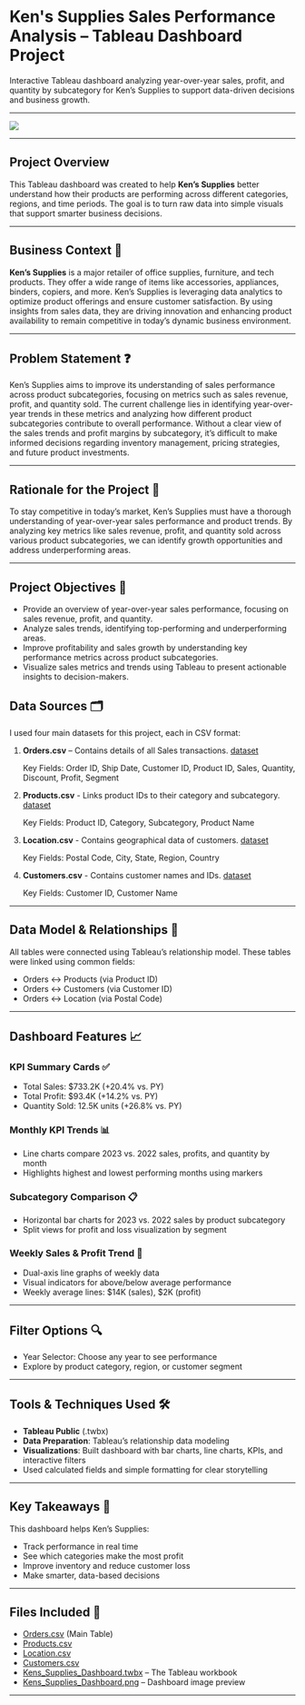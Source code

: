 # Ken's Supplies Sales Performance Analysis – Tableau Dashboard Project

Interactive Tableau dashboard analyzing year-over-year sales, profit, and quantity by subcategory for Ken’s Supplies to support data-driven decisions and business growth.

---

![](retail_store.jpg)

---

## Project Overview
This Tableau dashboard was created to help **Ken’s Supplies** better understand how their products are performing across different categories, regions, and time periods. The goal is to turn raw data into simple visuals that support smarter business decisions.

---

## Business Context 🏢

**Ken’s Supplies** is a major retailer of office supplies, furniture, and tech products. They offer a wide range of items like accessories, appliances, binders, copiers, and more. Ken’s Supplies is leveraging data analytics to optimize product offerings and ensure customer satisfaction. By using insights from sales data, they are driving innovation and enhancing product availability to remain competitive in today’s dynamic business environment.

---

## Problem Statement ❓

Ken’s Supplies aims to improve its understanding of sales performance across product subcategories, focusing on metrics such as sales revenue, profit, and quantity sold. The current challenge lies in identifying year-over-year trends in these metrics and analyzing how different product subcategories contribute to overall performance. Without a clear view of the sales trends and profit margins by subcategory, it’s difficult to make informed decisions regarding inventory management, pricing strategies, and future product investments.

---

## Rationale for the Project 🧠

To stay competitive in today’s market, Ken’s Supplies must have a thorough understanding of year-over-year sales performance and product trends. By analyzing key metrics like sales revenue, profit, and quantity sold across various product subcategories, we can identify growth opportunities and address underperforming areas.

---

## Project Objectives 🎯
- Provide an overview of year-over-year sales performance, focusing on sales revenue, profit, and quantity.
- Analyze sales trends, identifying top-performing and underperforming areas.
- Improve profitability and sales growth by understanding key performance metrics across product subcategories.
- Visualize sales metrics and trends using Tableau to present actionable insights to decision-makers.


## Data Sources 🗂️
I used four main datasets for this project, each in CSV format:

1. **Orders.csv** – Contains details of all Sales transactions. [dataset](Orders.csv) 

    Key Fields: Order ID, Ship Date, Customer ID, Product ID, Sales, Quantity, Discount, Profit, Segment

2. **Products.csv** - Links product IDs to their category and subcategory. [dataset](Products.csv) 

    Key Fields: Product ID, Category, Subcategory, Product Name

3. **Location.csv** - Contains geographical data of customers. [dataset](Location.csv)

    Key Fields: Postal Code, City, State, Region, Country

4. **Customers.csv** - Contains customer names and IDs. [dataset](Customers.csv)

    Key Fields: Customer ID, Customer Name

---

## Data Model & Relationships 🔧
All tables were connected using Tableau’s relationship model. These tables were linked using common fields:

- Orders ↔ Products (via Product ID)
- Orders ↔ Customers (via Customer ID)
- Orders ↔ Location (via Postal Code)

---

## Dashboard Features 📈
### KPI Summary Cards ✅
- Total Sales: $733.2K (+20.4% vs. PY)
- Total Profit: $93.4K (+14.2% vs. PY)
- Quantity Sold: 12.5K units (+26.8% vs. PY)
  
### Monthly KPI Trends 📊
- Line charts compare 2023 vs. 2022 sales, profits, and quantity by month
- Highlights highest and lowest performing months using markers
  
### Subcategory Comparison 📋
- Horizontal bar charts for 2023 vs. 2022 sales by product subcategory
- Split views for profit and loss visualization by segment
  
### Weekly Sales & Profit Trend 📆
- Dual-axis line graphs of weekly data
- Visual indicators for above/below average performance
- Weekly average lines: $14K (sales), $2K (profit)

---

## Filter Options 🔍
- Year Selector: Choose any year to see performance
- Explore by product category, region, or customer segment

---

## Tools & Techniques Used 🛠️
- **Tableau Public** (.twbx)
- **Data Preparation**: Tableau’s relationship data modeling
- **Visualizations**: Built dashboard with bar charts, line charts, KPIs, and interactive filters
- Used calculated fields and simple formatting for clear storytelling

---

## Key Takeaways 📌
This dashboard helps Ken’s Supplies:
- Track performance in real time
- See which categories make the most profit
- Improve inventory and reduce customer loss
- Make smarter, data-based decisions

---

## Files Included 📂
- [Orders.csv](Orders.csv) (Main Table)
- [Products.csv](Products.csv)
- [Location.csv](Location.csv)
- [Customers.csv](Customers.csv)
- [Kens_Supplies_Dashboard.twbx](Kens_Supplies_Dashboard.twbx) – The Tableau workbook
- [Kens_Supplies_Dashboard.png](Kens_Supplies_Dashboard.png) – Dashboard image preview

---


